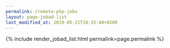 ```yaml
---
permalink: /remote-php-jobs
layout: page-jobad-list
last_modified_at: 2019-05-21T18:35:40+0200
---
```

{% include render_jobad_list.html permalink=page.permalink %}
